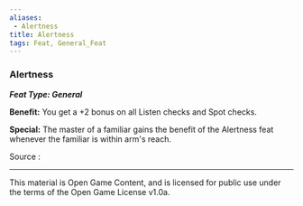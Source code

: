 ```yaml
---
aliases:
 - Alertness
title: Alertness
tags: Feat, General_Feat
---
```

### Alertness 
***Feat Type: General***

**Benefit:** You get a +2 bonus on all Listen checks and Spot checks.

**Special:** The master of a familiar gains the benefit of the Alertness
feat whenever the familiar is within arm's reach.


Source :

---

This material is Open Game Content, and is licensed for public use under the terms of the Open Game License v1.0a.
